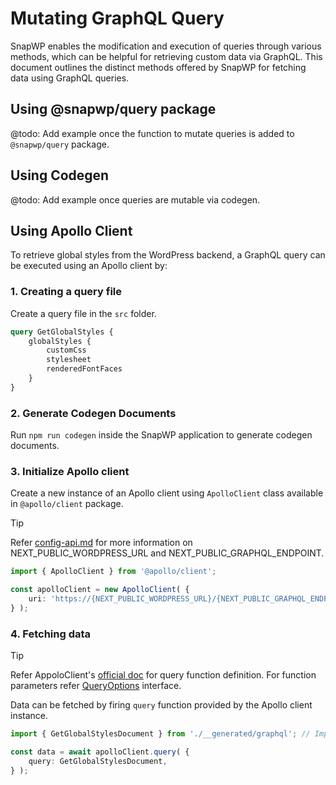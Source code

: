 # Mutating GraphQL Query

SnapWP enables the modification and execution of queries through various methods, which can be helpful for retrieving custom data via GraphQL. This document outlines the distinct methods offered by SnapWP for fetching data using GraphQL queries.

## Using @snapwp/query package

@todo: Add example once the function to mutate queries is added to `@snapwp/query` package.

## Using Codegen

@todo: Add example once queries are mutable via codegen.

## Using Apollo Client

To retrieve global styles from the WordPress backend, a GraphQL query can be executed using an Apollo client by:

### 1. Creating a query file

Create a query file in the `src` folder.

```graphql
query GetGlobalStyles {
	globalStyles {
		customCss
		stylesheet
		renderedFontFaces
	}
}
```

### 2. Generate Codegen Documents

Run `npm run codegen` inside the SnapWP application to generate codegen documents.

### 3. Initialize Apollo client

Create a new instance of an Apollo client using `ApolloClient` class available in `@apollo/client` package.

> [!TIP]
> Refer [config-api.md](./config-api.md) for more information on NEXT_PUBLIC_WORDPRESS_URL and NEXT_PUBLIC_GRAPHQL_ENDPOINT.

```typescript
import { ApolloClient } from '@apollo/client';

const apolloClient = new ApolloClient( {
	uri: 'https://{NEXT_PUBLIC_WORDPRESS_URL}/{NEXT_PUBLIC_GRAPHQL_ENDPOINT}', // Specifies the URL of our GraphQL server.
} );
```

### 4. Fetching data

> [!TIP]
> Refer AppoloClient's [official doc](https://www.apollographql.com/docs/react/api/core/ApolloClient#query) for query function definition. For function parameters refer [QueryOptions](https://github.com/apollographql/apollo-client/blob/356fcc9414286988d884e26dffafaf4d317d1b2d/src/core/watchQueryOptions.ts#L56-L86) interface.

Data can be fetched by firing `query` function provided by the Apollo client instance.

```typescript
import { GetGlobalStylesDocument } from './__generated/graphql'; // Import generated codegen query document.

const data = await apolloClient.query( {
	query: GetGlobalStylesDocument,
} );
```
